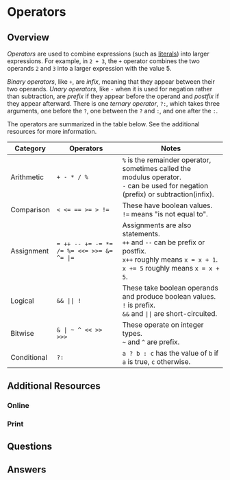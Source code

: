 # Operators
## Overview
*Operators* are used to combine expressions (such as [literals](data_structures/primitive_types.md#Literals)) into larger expressions. For example, in `2 + 3`, the `+` operator combines the two operands `2` and `3` into a larger expression with the value 5.

*Binary operators*, like `+`, are *infix*, meaning that they appear between their two operands. *Unary operators*, like `-` when it is used for negation rather than subtraction, are *prefix* if they appear before the operand and *postfix* if they appear afterward. There is one *ternary operator*, `?:`, which takes three arguments, one before the `?`, one between the `?` and `:`, and one after the `:`.

The operators are summarized in the table below. See the additional resources for more information.

Category|Operators|Notes
-|-|-
Arithmetic|`+ - * / %`|`%` is the remainder operator, sometimes called the modulus operator.<br>`-` can be used for negation (prefix) or subtraction(infix).
Comparison|`< <= == >= > !=`|These have boolean values.<br>`!=` means "is not equal to".
Assignment|`= ++ -- += -= *= /= %= <<= >>= &= ^= \|=`|Assignments are also statements.<br>`++` and `--` can be prefix or postfix.<br>`x++` roughly means `x = x + 1`.<br>`x += 5` roughly means `x = x + 5`.
Logical|`&& \|\| !`|These take boolean operands and produce boolean values.<br>`!` is prefix.<br>`&&` and `\|\|` are short-circuited.
Bitwise|`& \| ~ ^ << >> >>>`|These operate on integer types.<br>`~` and `^` are prefix.
Conditional|`?:`|`a ? b : c` has the value of `b` if `a` is true, `c` otherwise.

## Additional Resources
### Online
### Print
## Questions
## Answers
